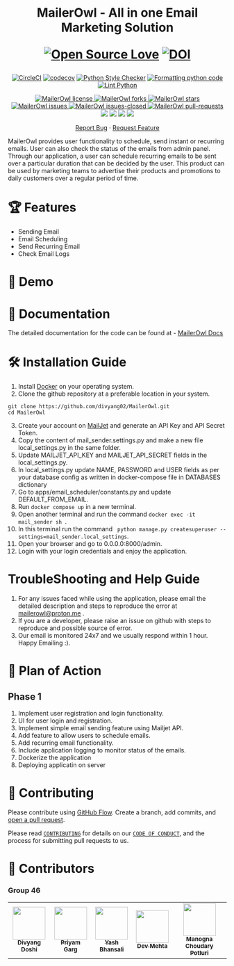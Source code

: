 <h1 align="center">
  MailerOwl - All in one Email Marketing Solution 
  
  [![Open Source Love](https://badges.frapsoft.com/os/v1/open-source.png?v=103)](https://github.com/ellerbrock/open-source-badges/) 
  [![DOI](https://zenodo.org/badge/DOI/10.5281/zenodo.7172676.svg)](https://doi.org/10.5281/zenodo.7172676)

</h1>

<!--Badges-->
<div align="center">

[![CircleCI](https://circleci.com/gh/divyang02/MailerOwl.svg?style=svg)](https://circleci.com/gh/divyang02/MailerOwl)
[![codecov](https://codecov.io/gh/divyang02/MailerOwl/branch/main/graph/badge.svg?token=O8AVQ0MZLR)](https://codecov.io/gh/divyang02/MailerOwl)
[![Python Style Checker](https://github.com/divyang02/MailerOwl/actions/workflows/style_checker.yml/badge.svg)](https://github.com/divyang02/MailerOwl/actions/workflows/style_checker.yml)
[![Formatting python code](https://github.com/divyang02/MailerOwl/actions/workflows/code_formatter.yml/badge.svg)](https://github.com/divyang02/MailerOwl/actions/workflows/code_formatter.yml)
[![Lint Python](https://github.com/divyang02/MailerOwl/actions/workflows/main.yml/badge.svg?branch=main)](https://github.com/divyang02/MailerOwl/actions/workflows/main.yml)

</div>

<p align="center">
<a href="https://github.com/divyang02/MailerOwl/blob/main/LICENSE" target="blank">
<img src="https://img.shields.io/github/license/divyang02/MailerOwl?style=for-the-badge" alt="MailerOwl license" />
</a>
<a href="https://github.com/divyang02/MailerOwl/fork" target="blank">
<img src="https://img.shields.io/github/forks/divyang02/MailerOwl?style=for-the-badge" alt="MailerOwl forks"/>
</a>
<a href="https://github.com/divyang02/MailerOwl/stargazers" target="blank">
<img src="https://img.shields.io/github/stars/divyang02/MailerOwl?style=for-the-badge" alt="MailerOwl stars"/>
</a>
<a href="https://github.com/divyang02/MailerOwl/issues" target="blank">
<img src="https://img.shields.io/github/issues/divyang02/MailerOwl?style=for-the-badge" alt="MailerOwl issues"/>
</a>
<a href="https://github.com/divyang02/MailerOwl/issues" target="blank">
<img src="https://img.shields.io/github/issues-closed/divyang02/MailerOwl?style=for-the-badge&label=issues%20closed" alt="MailerOwl issues-closed"/>
</a>
<a href="https://github.com/divyang02/MailerOwl/pulls" target="blank">
<img src="https://img.shields.io/github/issues-pr/divyang02/MailerOwl?style=for-the-badge" alt="MailerOwl pull-requests"/>
</a>
<a href="https://github.com/divyang02/MailerOwl/graphs/contributors" alt="MailerOwl Contributors">
<img src="https://img.shields.io/github/contributors/divyang02/MailerOwl?style=for-the-badge" /></a>
</a>
<a href="https://github.com/divyang02/MailerOwl/graphs/commit-activity" alt="MailerOwl commit activity">
<img src="https://img.shields.io/github/commit-activity/w/divyang02/MailerOwl?style=for-the-badge" /></a> 
</a>
<a href="https://img.shields.io/github/repo-size/divyang02/MailerOwl" alt="MailerOwl repo size">
<img src="https://img.shields.io/github/repo-size/divyang02/MailerOwl?style=for-the-badge" /></a>
</a>
<a href="https://img.shields.io/tokei/lines/github/divyang02/MailerOwl" alt="MailerOwl total lines">
<img src="https://img.shields.io/tokei/lines/github/divyang02/MailerOwl?style=for-the-badge" /></a> 
</a>
</p>

<p align="center">
    <a href="https://github.com/divyang02/MailerOwl/issues/new/choose">Report Bug</a>
    ·
    <a href="https://github.com/divyang02/MailerOwl/issues/new/choose">Request Feature</a>
</p>

<p>MailerOwl provides user functionality to schedule, send instant or recurring emails. User can also check the status of the emails from admin panel. Through our application, a user can schedule recurring emails to be sent over a particular duration that can be decided by the user. This product can be used by marketing teams to advertise their products and promotions to daily customers over a regular period of time.</p>

<h1>🏆 Features</h1>

<ul>
  <li>Sending Email</li>
  <li>Email Scheduling</li>
  <li>Send Recurring Email</li>
  <li>Check Email Logs</li>
</ul>

<h1>🚀 Demo</h1>



<h1>📖 Documentation</h1>
The detailed documentation for the code can be found at - <a href="https://divyang02.github.io/MailerOwl/">MailerOwl Docs</a>

<h1>🛠  Installation Guide</h1>

  1. Install <a href="https://www.docker.com/">Docker</a> on your operating system.
  2. Clone the github repository at a preferable location in your system.
  ```
  git clone https://github.com/divyang02/MailerOwl.git
  cd MailerOwl
  ```
  3. Create your account on <a href="https://www.mailjet.com/">MailJet</a> and generate an API Key and API Secret Token.
  4. Copy the content of mail_sender.settings.py and make a new file local_settings.py in the same folder.
  5. Update MAILJET_API_KEY and MAILJET_API_SECRET fields in the local_settings.py.
  6. In local_settings.py update NAME, PASSWORD and USER fields as per your database config as written in docker-compose file in DATABASES dictionary
  7. Go to apps/email_scheduler/constants.py and update DEFAULT_FROM_EMAIL.
  8. Run ```docker compose up``` in a new terminal.
  9. Open another terminal and run the command ```docker exec -it mail_sender sh ```.
  10. In this terminal run the command ``` python manage.py createsuperuser --settings=mail_sender.local_settings```.
  11. Open your browser and go to 0.0.0.0:8000/admin.
  12. Login with your login credentials and enjoy the application.

<h1>TroubleShooting and Help Guide</h1>

 1. For any issues faced while using the application, please email the detailed description and steps to reproduce the error at mailerowl@proton.me .
 2. If you are a developer, please raise an issue on github with steps to reproduce and possible source of error.
 3. Our email is monitored 24x7 and we usually respond within 1 hour. Happy Emailing :).

<h1>🎯 Plan of Action</h1>

<h2>Phase 1</h2>

1. Implement user registration and login functionality.
2. UI for user login and registration.
2. Implement simple email sending feature using Mailjet API.
3. Add feature to allow users to schedule emails.
4. Add recurring email functionality.
5. Include application logging to monitor status of the emails.
5. Dockerize the application
6. Deploying applicatin on server

<h1>🍰 Contributing</h1>

Please contribute using [GitHub Flow](https://guides.github.com/introduction/flow). Create a branch, add commits, and [open a pull request](https://github.com/divyang02/MailerOwl/pulls).

Please read [`CONTRIBUTING`](CONTRIBUTING.md) for details on our [`CODE OF CONDUCT`](CODE_OF_CONDUCT.md), and the process for submitting pull requests to us.



<h1> 👥 Contributors <a name="Contributors"></a> </h1>

### Group 46

<table>
  <tr>
    <td align="center"><a href="https://github.com/divyang02"><img src="https://avatars.githubusercontent.com/u/23277855?v=4" width="75px;" alt=""/><br /><sub><b>Divyang Doshi</b></sub></a></td>
    <td align="center"><a href="https://github.com/gargpriyam21"><img src="https://avatars.githubusercontent.com/u/32238511?v=4" width="75px;" alt=""/><br /><sub><b>Priyam Garg</b></sub></a><br /></td>
    <td align="center"><a href="https://github.com/bhansaliyash"><img src="https://avatars.githubusercontent.com/u/21220880?v=4" width="75px;" alt=""/><br /><sub><b>Yash Bhansali</b></sub></a><br /></td>
    <td align="center"><a href="https://github.com/devmehta1999"><img src="https://avatars.githubusercontent.com/u/48157574?v=4" width="75px;" alt=""/><br /><sub><b>Dev Mehta</b></sub></a><br /></td>
    <td align="center"><a href="https://github.com/manognapc"><img src="https://avatars.githubusercontent.com/u/112452957?v=4" width="75px;" alt=""/><br /><sub><b>Manogna Choudary Potluri</b></sub></a><br /></td>
  </tr>
</table>
